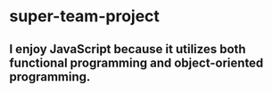 # super-team-project

## I enjoy JavaScript because it utilizes both functional programming and object-oriented programming.